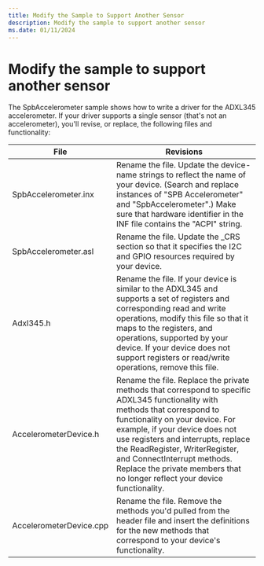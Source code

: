 ```yaml
---
title: Modify the Sample to Support Another Sensor
description: Modify the sample to support another sensor
ms.date: 01/11/2024
---
```


# Modify the sample to support another sensor

The SpbAccelerometer sample shows how to write a driver for the ADXL345 accelerometer. If your driver supports a single sensor (that's not an accelerometer), you'll revise, or replace, the following files and functionality:

| File | Revisions |
|--|--|
| SpbAccelerometer.inx | Rename the file. Update the device-name strings to reflect the name of your device. (Search and replace instances of "SPB Accelerometer" and "SpbAccelerometer".) Make sure that hardware identifier in the INF file contains the "ACPI" string. |
| SpbAccelerometer.asl | Rename the file. Update the \_CRS section so that it specifies the I2C and GPIO resources required by your device. |
| Adxl345.h | Rename the file. If your device is similar to the ADXL345 and supports a set of registers and corresponding read and write operations, modify this file so that it maps to the registers, and operations, supported by your device. If your device does not support registers or read/write operations, remove this file. |
| AccelerometerDevice.h | Rename the file. Replace the private methods that correspond to specific ADXL345 functionality with methods that correspond to functionality on your device. For example, if your device does not use registers and interrupts, replace the ReadRegister, WriterRegister, and ConnectInterrupt methods. Replace the private members that no longer reflect your device functionality. |
| AccelerometerDevice.cpp | Rename the file. Remove the methods you'd pulled from the header file and insert the definitions for the new methods that correspond to your device's functionality. |
